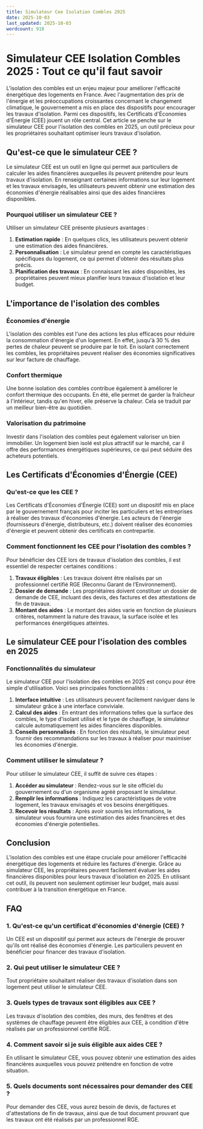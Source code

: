 ```yaml
---
title: Simulateur Cee Isolation Combles 2025
date: 2025-10-03
last_updated: 2025-10-03
wordcount: 918
---
```


# Simulateur CEE Isolation Combles 2025 : Tout ce qu'il faut savoir

L'isolation des combles est un enjeu majeur pour améliorer l'efficacité énergétique des logements en France. Avec l'augmentation des prix de l'énergie et les préoccupations croissantes concernant le changement climatique, le gouvernement a mis en place des dispositifs pour encourager les travaux d'isolation. Parmi ces dispositifs, les Certificats d'Économies d'Énergie (CEE) jouent un rôle central. Cet article se penche sur le simulateur CEE pour l'isolation des combles en 2025, un outil précieux pour les propriétaires souhaitant optimiser leurs travaux d'isolation.

## Qu'est-ce que le simulateur CEE ?

Le simulateur CEE est un outil en ligne qui permet aux particuliers de calculer les aides financières auxquelles ils peuvent prétendre pour leurs travaux d'isolation. En renseignant certaines informations sur leur logement et les travaux envisagés, les utilisateurs peuvent obtenir une estimation des économies d'énergie réalisables ainsi que des aides financières disponibles.

### Pourquoi utiliser un simulateur CEE ?

Utiliser un simulateur CEE présente plusieurs avantages :

1. **Estimation rapide** : En quelques clics, les utilisateurs peuvent obtenir une estimation des aides financières.
2. **Personnalisation** : Le simulateur prend en compte les caractéristiques spécifiques du logement, ce qui permet d'obtenir des résultats plus précis.
3. **Planification des travaux** : En connaissant les aides disponibles, les propriétaires peuvent mieux planifier leurs travaux d'isolation et leur budget.

## L'importance de l'isolation des combles

### Économies d'énergie

L'isolation des combles est l'une des actions les plus efficaces pour réduire la consommation d'énergie d'un logement. En effet, jusqu'à 30 % des pertes de chaleur peuvent se produire par le toit. En isolant correctement les combles, les propriétaires peuvent réaliser des économies significatives sur leur facture de chauffage.

### Confort thermique

Une bonne isolation des combles contribue également à améliorer le confort thermique des occupants. En été, elle permet de garder la fraîcheur à l'intérieur, tandis qu'en hiver, elle préserve la chaleur. Cela se traduit par un meilleur bien-être au quotidien.

### Valorisation du patrimoine

Investir dans l'isolation des combles peut également valoriser un bien immobilier. Un logement bien isolé est plus attractif sur le marché, car il offre des performances énergétiques supérieures, ce qui peut séduire des acheteurs potentiels.

## Les Certificats d'Économies d'Énergie (CEE)

### Qu'est-ce que les CEE ?

Les Certificats d'Économies d'Énergie (CEE) sont un dispositif mis en place par le gouvernement français pour inciter les particuliers et les entreprises à réaliser des travaux d'économies d'énergie. Les acteurs de l'énergie (fournisseurs d'énergie, distributeurs, etc.) doivent réaliser des économies d'énergie et peuvent obtenir des certificats en contrepartie.

### Comment fonctionnent les CEE pour l'isolation des combles ?

Pour bénéficier des CEE lors de travaux d'isolation des combles, il est essentiel de respecter certaines conditions :

1. **Travaux éligibles** : Les travaux doivent être réalisés par un professionnel certifié RGE (Reconnu Garant de l’Environnement).
2. **Dossier de demande** : Les propriétaires doivent constituer un dossier de demande de CEE, incluant des devis, des factures et des attestations de fin de travaux.
3. **Montant des aides** : Le montant des aides varie en fonction de plusieurs critères, notamment la nature des travaux, la surface isolée et les performances énergétiques atteintes.

## Le simulateur CEE pour l'isolation des combles en 2025

### Fonctionnalités du simulateur

Le simulateur CEE pour l'isolation des combles en 2025 est conçu pour être simple d'utilisation. Voici ses principales fonctionnalités :

1. **Interface intuitive** : Les utilisateurs peuvent facilement naviguer dans le simulateur grâce à une interface conviviale.
2. **Calcul des aides** : En entrant des informations telles que la surface des combles, le type d'isolant utilisé et le type de chauffage, le simulateur calcule automatiquement les aides financières disponibles.
3. **Conseils personnalisés** : En fonction des résultats, le simulateur peut fournir des recommandations sur les travaux à réaliser pour maximiser les économies d'énergie.

### Comment utiliser le simulateur ?

Pour utiliser le simulateur CEE, il suffit de suivre ces étapes :

1. **Accéder au simulateur** : Rendez-vous sur le site officiel du gouvernement ou d'un organisme agréé proposant le simulateur.
2. **Remplir les informations** : Indiquez les caractéristiques de votre logement, les travaux envisagés et vos besoins énergétiques.
3. **Recevoir les résultats** : Après avoir soumis les informations, le simulateur vous fournira une estimation des aides financières et des économies d'énergie potentielles.

## Conclusion

L'isolation des combles est une étape cruciale pour améliorer l'efficacité énergétique des logements et réduire les factures d'énergie. Grâce au simulateur CEE, les propriétaires peuvent facilement évaluer les aides financières disponibles pour leurs travaux d'isolation en 2025. En utilisant cet outil, ils peuvent non seulement optimiser leur budget, mais aussi contribuer à la transition énergétique en France.

## FAQ

### 1. Qu'est-ce qu'un certificat d'économies d'énergie (CEE) ?

Un CEE est un dispositif qui permet aux acteurs de l'énergie de prouver qu'ils ont réalisé des économies d'énergie. Les particuliers peuvent en bénéficier pour financer des travaux d'isolation.

### 2. Qui peut utiliser le simulateur CEE ?

Tout propriétaire souhaitant réaliser des travaux d'isolation dans son logement peut utiliser le simulateur CEE.

### 3. Quels types de travaux sont éligibles aux CEE ?

Les travaux d'isolation des combles, des murs, des fenêtres et des systèmes de chauffage peuvent être éligibles aux CEE, à condition d'être réalisés par un professionnel certifié RGE.

### 4. Comment savoir si je suis éligible aux aides CEE ?

En utilisant le simulateur CEE, vous pouvez obtenir une estimation des aides financières auxquelles vous pouvez prétendre en fonction de votre situation.

### 5. Quels documents sont nécessaires pour demander des CEE ?

Pour demander des CEE, vous aurez besoin de devis, de factures et d'attestations de fin de travaux, ainsi que de tout document prouvant que les travaux ont été réalisés par un professionnel RGE.